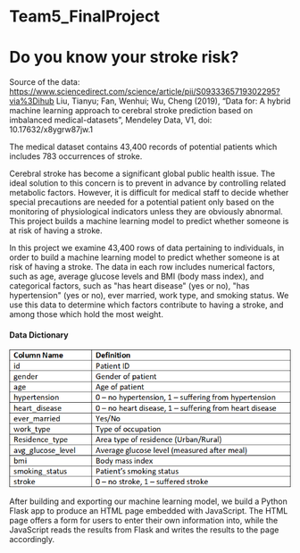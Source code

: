 # Team5_FinalProject

# Do you know your stroke risk?

Source of the data: https://www.sciencedirect.com/science/article/pii/S0933365719302295?via%3Dihub
Liu, Tianyu; Fan, Wenhui; Wu, Cheng (2019), “Data for: A hybrid machine learning approach to cerebral stroke prediction based on imbalanced medical-datasets”, Mendeley Data, V1, doi: 10.17632/x8ygrw87jw.1

The medical dataset contains 43,400 records of potential patients which includes 783 occurrences of stroke. 

Cerebral stroke has become a significant global public health issue. The ideal solution to this concern is to prevent in advance by controlling related metabolic factors. However, it is difficult for medical staff to decide whether special precautions are needed for a potential patient only based on the monitoring of physiological indicators unless they are obviously abnormal. This project builds a machine learning model to predict whether someone is at risk of having a stroke.

In this project we examine 43,400 rows of data pertaining to individuals, in order to build a machine learning model to predict whether someone is at risk of having a stroke. The data in each row includes numerical factors, such as age, average glucose levels and BMI (body mass index), and categorical factors, such as "has heart disease" (yes or no), "has hypertension" (yes or no), ever married, work type, and smoking status. We use this data to determine which factors contribute to having a stroke, and among those which hold the most weight.

#### Data Dictionary
![](/static/images/data_dictionary.png)


After building and exporting our machine learning model, we build a Python Flask app to produce an HTML page embedded with JavaScript. The HTML page offers a form for users to enter their own information into, while the JavaScript reads the results from Flask and writes the results to the page accordingly.

